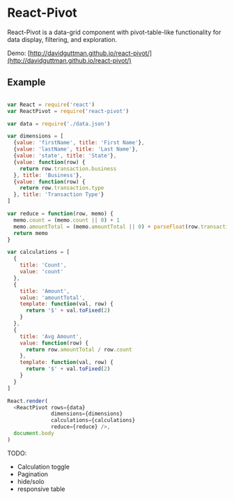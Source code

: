 # React-Pivot #

React-Pivot is a data-grid component with pivot-table-like functionality for data display, filtering, and exploration.

Demo: [http://davidguttman.github.io/react-pivot/](http://davidguttman.github.io/react-pivot/)

## Example ##

```js

var React = require('react')
var ReactPivot = require('react-pivot')

var data = require('./data.json')

var dimensions = [
  {value: 'firstName', title: 'First Name'},
  {value: 'lastName', title: 'Last Name'},
  {value: 'state', title: 'State'},
  {value: function(row) {
    return row.transaction.business
  }, title: 'Business'},
  {value: function(row) {
    return row.transaction.type
  }, title: 'Transaction Type'}
]

var reduce = function(row, memo) {
  memo.count = (memo.count || 0) + 1
  memo.amountTotal = (memo.amountTotal || 0) + parseFloat(row.transaction.amount)
  return memo
}

var calculations = [
  {
    title: 'Count',
    value: 'count'
  },
  {
    title: 'Amount',
    value: 'amountTotal',
    template: function(val, row) {
      return '$' + val.toFixed(2)
    }
  },
  {
    title: 'Avg Amount',
    value: function(row) {
      return row.amountTotal / row.count
    },
    template: function(val, row) {
      return '$' + val.toFixed(2)
    }
  }
]

React.render(
  <ReactPivot rows={data}
              dimensions={dimensions}
              calculations={calculations}
              reduce={reduce} />,
  document.body
)


```

TODO:
* Calculation toggle
* Pagination
* hide/solo
* responsive table
